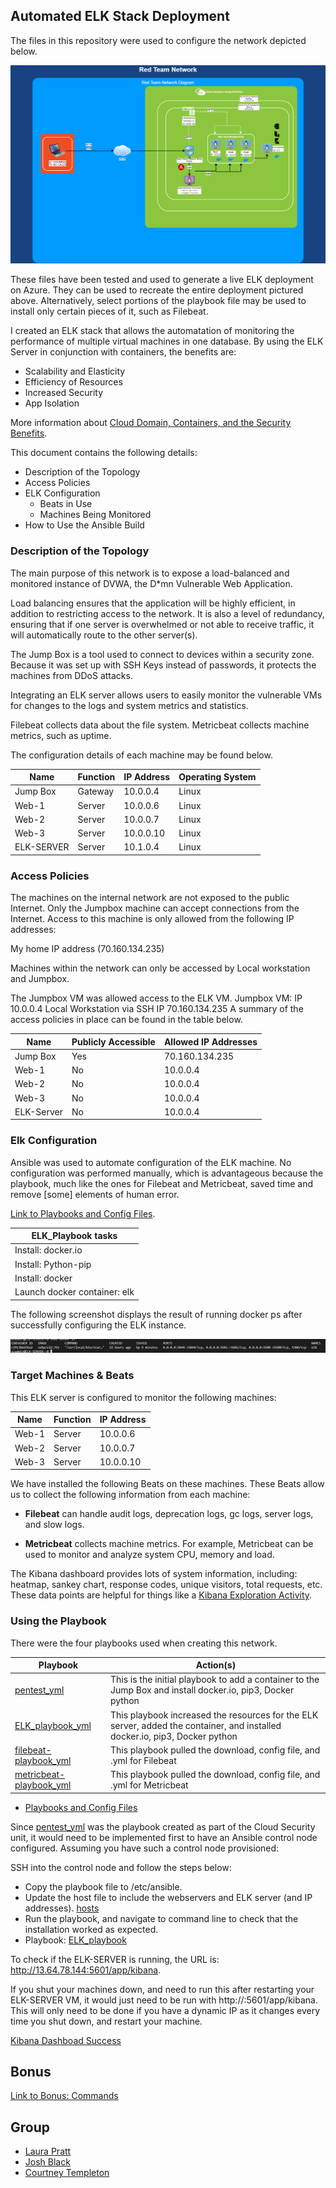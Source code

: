 ## Automated ELK Stack Deployment

The files in this repository were used to configure the network depicted below.

![alt text]( https://github.com/laurapratt87/ELK-Stack-Project/blob/main/Diagrams/RedTeam%20Network%20Diagram.png "Diagram")

These files have been tested and used to generate a live ELK deployment on Azure. They can be used to recreate the entire deployment pictured above. Alternatively, select portions of the playbook file may be used to install only certain pieces of it, such as Filebeat.

I created an ELK stack that allows the automatation of monitoring the performance of multiple virtual machines in one database.  By using the ELK Server in conjunction with containers, the benefits are:

  - Scalability and Elasticity
  - Efficiency of Resources
  - Increased Security
  - App Isolation

More information about [Cloud Domain, Containers, and the Security Benefits](https://github.com/laurapratt87/ELK-Stack-Project/blob/main/Additional%20Resources/Container_Interview_Question.docx).

This document contains the following details:
- Description of the Topology
- Access Policies
- ELK Configuration
  - Beats in Use
  - Machines Being Monitored
- How to Use the Ansible Build

### Description of the Topology

The main purpose of this network is to expose a load-balanced and monitored instance of DVWA, the D*mn Vulnerable Web Application.

Load balancing ensures that the application will be highly efficient, in addition to restricting access to the network. It is also a level of redundancy, ensuring that if one server is overwhelmed or not able to receive traffic, it will automatically route to the other server(s). 

The Jump Box is a tool used to connect to devices within a security zone. Because it was set up with SSH Keys instead of passwords, it protects the machines from DDoS attacks.

Integrating an ELK server allows users to easily monitor the vulnerable VMs for changes to the logs and system metrics and statistics.

Filebeat collects data about the file system. Metricbeat collects machine metrics, such as uptime. 

The configuration details of each machine may be found below.

| Name     | Function | IP Address | Operating System |
|----------|----------|------------|------------------|
| Jump Box | Gateway  | 10.0.0.4   | Linux            |
| Web-1    | Server   | 10.0.0.6   | Linux            |
| Web-2    | Server   | 10.0.0.7   | Linux            |
| Web-3    | Server   | 10.0.0.10  | Linux            |
|ELK-SERVER| Server   | 10.1.0.4   | Linux            |

### Access Policies

The machines on the internal network are not exposed to the public Internet. Only the Jumpbox machine can accept connections from the Internet. Access to this machine is only allowed from the following IP addresses:

My home IP address (70.160.134.235)

Machines within the network can only be accessed by Local workstation and Jumpbox.

The Jumpbox VM was allowed access to the ELK VM.
Jumpbox VM: IP 10.0.0.4 Local Workstation via SSH IP 70.160.134.235
A summary of the access policies in place can be found in the table below.

|   Name   | Publicly Accessible | Allowed IP Addresses  |
|----------|---------------------|-----------------------|
| Jump Box |        Yes          |    70.160.134.235     |
|   Web-1  |        No           |      10.0.0.4         |
|   Web-2  |        No           |      10.0.0.4         |
|   Web-3  |        No           |      10.0.0.4         |
|ELK-Server|        No           |      10.0.0.4         |


### Elk Configuration

Ansible was used to automate configuration of the ELK machine. No configuration was performed manually, which is advantageous because the playbook, much like the ones for Filebeat and Metricbeat, saved time and remove [some] elements of human error.  

[Link to Playbooks and Config Files](https://github.com/laurapratt87/ELK-Stack-Project/tree/main/Ansible).

|ELK_Playbook tasks    |
|----------|
| Install: docker.io |
| Install: Python-pip  |
| Install: docker |
|Launch docker container: elk|

The following screenshot displays the result of running docker ps after successfully configuring the ELK instance.

![alt text](https://github.com/laurapratt87/ELK-Stack-Project/blob/main/Linux/elk_docker.png "elk container success")

### Target Machines & Beats

This ELK server is configured to monitor the following machines:

| Name     | Function | IP Address |
|----------|----------|------------|
| Web-1    | Server   | 10.0.0.6   |
| Web-2    | Server   | 10.0.0.7   |
| Web-3    | Server   | 10.0.0.10  |

We have installed the following Beats on these machines. These Beats allow us to collect the following information from each machine:

- **Filebeat** can handle audit logs, deprecation logs, gc logs, server logs, and slow logs. 

- **Metricbeat** collects machine metrics. For example, Metricbeat can be used to monitor and analyze system CPU, memory and load.

The Kibana dashboard provides lots of system information, including: heatmap, sankey chart, response codes, unique visitors, total requests, etc. 
These data points are helpful for things like a [Kibana Exploration Activity](https://github.com/laurapratt87/ELK-Stack-Project/blob/main/Additional%20Resources/Kibana%20Exploration.docx).

### Using the Playbook

There were the four playbooks used when creating this network.  

| Playbook     | Action(s) |
|----------|----------|
| [pentest_yml](https://github.com/laurapratt87/ELK-Stack-Project/blob/main/Ansible/pentest_yml.txt) | This is the initial playbook to add a container to the Jump Box and install docker.io, pip3, Docker python | 
| [ELK_playbook_yml](https://github.com/laurapratt87/ELK-Stack-Project/blob/main/Ansible/ELK_playbook_yml.txt) | This playbook increased the resources for the ELK server, added the container, and installed docker.io, pip3, Docker python  | 
| [filebeat-playbook_yml](https://github.com/laurapratt87/ELK-Stack-Project/blob/main/Ansible/filebeat-playbook_yml.txt) | This playbook pulled the download, config file, and .yml for Filebeat | 
| [metricbeat-playbook_yml](https://github.com/laurapratt87/ELK-Stack-Project/blob/main/Ansible/metricbeat-playbook_yml.txt) | This playbook pulled the download, config file, and .yml for Metricbeat  | 

  - [Playbooks and Config Files](https://github.com/joshblack07/UR-Cyber-Security-ELK-Stack-Project/tree/main/Ansible)
  
Since [pentest_yml](https://github.com/laurapratt87/ELK-Stack-Project/blob/main/Ansible/pentest_yml.txt) was the playbook created as part of the Cloud Security unit, it would need to be implemented first to have an Ansible control node configured. Assuming you have such a control node provisioned:

SSH into the control node and follow the steps below:

- Copy the playbook file to /etc/ansible.
- Update the host file to include the webservers and ELK server (and IP addresses).
  [hosts](https://github.com/laurapratt87/ELK-Stack-Project/blob/main/Ansible/hosts.txt)
- Run the playbook, and navigate to command line to check that the installation worked as expected.
- Playbook: [ELK_playbook](https://github.com/laurapratt87/ELK-Stack-Project/blob/main/Ansible/ELK_playbook_yml.txt)

To check if the ELK-SERVER is running, the URL is: http://13.64.78.144:5601/app/kibana. 

If you shut your machines down, and need to run this after restarting your ELK-SERVER VM, it would just need to be run with http://<your ELK-SERVER public ip>:5601/app/kibana.
This will only need to be done if you have a dynamic IP as it changes every time you shut down, and restart your machine. 
  
[Kibana Dashboad Success](https://github.com/laurapratt87/ELK-Stack-Project/blob/main/Additional%20Resources/Kibana_Dashboard.PNG)

## Bonus
[Link to Bonus: Commands](https://github.com/laurapratt87/ELK-Stack-Project/blob/main/Linux/Bonus%20Commands.txt)

## Group
- [Laura Pratt](https://github.com/laurapratt87) 
- [Josh Black](https://github.com/joshblack07)
- [Courtney Templeton](https://github.com/cltempleton1127)
